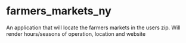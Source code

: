 # farmers_markets_ny
An application that will locate the farmers markets in the users zip. Will render hours/seasons of operation, location and website
